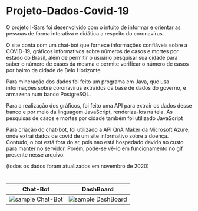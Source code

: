 # Projeto-Dados-Covid-19

O projeto I-Sars foi desenvolvido com o intuito de informar e orientar as pessoas de forma interativa e didática a respeito do coronavírus.

O site conta com um chat-bot que fornece informações confiáveis sobre a COVID-19, gráficos informativos sobre números de casos e mortes por estado do Brasil, além de permitir o usuário pesquisar sua cidade para saber o número de casos da mesma e permite verificar o número de casos por bairro da cidade de Belo Horizonte.

Para mineração dos dados foi feito um programa em Java, que usa informações sobre coronavírus extraidos da base de dados do governo, e armazena num banco PostgreSQL.

Para a realização dos gráficos, foi feito uma API para extrair os dados desse banco e por meio da linguagem JavaScript, renderiza-los na tela. As pesquisas de casos e mortes por cidade também foi utilizado JavaScript

Para criação do chat-bot, foi utilizado a API QnA Maker da Microsoft Azure, onde extrai dados de covid de um site informativo sobre a doença. Contudo, o bot está fora do ar, pois nao está hospedado devido ao custo para manter no servidor. Porém, pode-se vê-lo em funcionamento no gif presente nesse arquivo.

(todos os dados foram atualizados em novembro de 2020)

# 
|Chat-Bot|DashBoard
| --- | --- |
| ![sample Chat-Bot](https://i.imgur.com/7Aki831.gif) | ![sample DashBoard](https://i.imgur.com/lRMHiJt.gif) |
